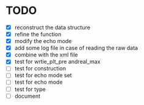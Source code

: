 # TODO
- [x] reconstruct the data structure
- [x] refine the function
- [x] modify the echo mode
- [x] add some log file in case of reading the raw data
- [x] combine with the xml file
- [x] test for wrtie_plt_pre andreal_max
- [ ] test for construction
- [ ] test for echo mode set
- [ ] test for echo mode
- [ ] test for type
- [ ] document
